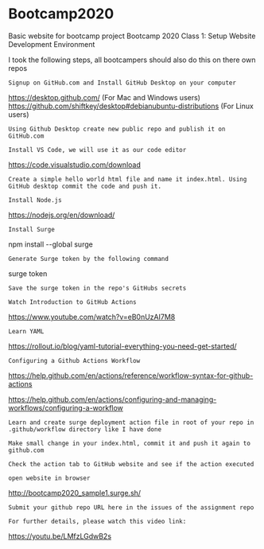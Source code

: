 # Bootcamp2020
Basic website for bootcamp project
Bootcamp 2020 Class 1: Setup Website Development Environment

I took the following steps, all bootcampers should also do this on there own repos

    Signup on GitHub.com and Install GitHub Desktop on your computer

https://desktop.github.com/ (For Mac and Windows users) https://github.com/shiftkey/desktop#debianubuntu-distributions (For Linux users)

    Using Github Desktop create new public repo and publish it on GitHub.com

    Install VS Code, we will use it as our code editor

https://code.visualstudio.com/download

    Create a simple hello world html file and name it index.html. Using GitHub desktop commit the code and push it.

    Install Node.js

https://nodejs.org/en/download/

    Install Surge

npm install --global surge

    Generate Surge token by the following command

surge token

    Save the surge token in the repo's GitHubs secrets

    Watch Introduction to GitHub Actions

https://www.youtube.com/watch?v=eB0nUzAI7M8

    Learn YAML

https://rollout.io/blog/yaml-tutorial-everything-you-need-get-started/

    Configuring a Github Actions Workflow

https://help.github.com/en/actions/reference/workflow-syntax-for-github-actions

https://help.github.com/en/actions/configuring-and-managing-workflows/configuring-a-workflow

    Learn and create surge deployment action file in root of your repo in .github/workflow directory like I have done

    Make small change in your index.html, commit it and push it again to github.com

    Check the action tab to GitHub website and see if the action executed

    open website in browser

http://bootcamp2020_sample1.surge.sh/

    Submit your github repo URL here in the issues of the assignment repo

    For further details, please watch this video link:

https://youtu.be/LMfzLGdwB2s

